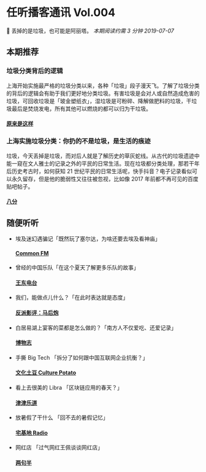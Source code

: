 # 任听播客通讯 Vol.004
🚮 丢掉的是垃圾，也可能是阿丽塔。
_本期阅读约需 3 分钟_
_2019-07-07_


## 本期推荐

### 垃圾分类背后的逻辑
上海开始实施最严格的垃圾分类以来，各种「垃圾」段子漫天飞。了解了垃圾分类的背后的逻辑会有助于我们更好地分类垃圾。有害垃圾是会对人或自然造成危害的垃圾，可回收垃圾是「玻金塑纸衣」，湿垃圾是可粉碎、降解做肥料的垃圾，干垃圾最后是焚烧发电，所有其他可以燃烧的都可以归为干垃圾。
#### [原来是这样](https://getpodcast.xyz/data/lizhi/318375.xml)

### 上海实施垃圾分类：你扔的不是垃圾，是生活的痕迹
垃圾，今天丢掉是垃圾，而对后人就是了解历史的草灰蛇线。从古代的垃圾遗迹中能一窥在文人雅士的记录之外的平民的日常生活。现在垃圾都分类处理，那若干年后历史考古时，如何获知 21 世纪平民的日常生活呢，快手抖音？电子记录看似可以永久留存，但是他的脆弱性又往往被忽视，比如像 2017 年前都不再可见的百度贴吧帖子。
#### [八分](https://getpodcast.xyz/data/qingting/266743.xml)


## 随便听听

* 埃及迷幻遇骗记「既然玩了塞尔达，为啥还要去埃及看神庙」
  #### [Common FM](https://getpodcast.xyz/data/163/527107724.xml)
* 曾经的中国乐队「在这个夏天了解更多乐队的故事」
  #### [王东电台](https://getpodcast.xyz/data/163/12.xml)
* 我们，能做点儿什么？「在此时表达就是态度」
  #### [反派影评：马后炮](https://getpodcast.xyz/data/weixin/fanpaidy-mahoupao.xml)
* 白居易湖上宴客的菜都是怎么做的？「南方人不仅爱吃、还爱记录」
  #### [博物志](https://feeds.fireside.fm/museelogue/rss)
* 手撕 Big Tech 「拆分了如何跟中国互联网企业抗衡？」
  #### [文化土豆 Culture Potato](http://www.spreaker.com/show/2571819/episodes/feed)
* 看上去很美的 Libra 「区块链应用的春天？」
  #### [津津乐道](http://feeds.jjldbk.com/all.xml)
* 放暑假了干什么 「回不去的暑假记忆」
  #### [宅基地 Radio](https://getpodcast.xyz/data/163/350603080.xml)
* 网红店 「过气网红王佩谈谈网红店」
  #### [两句半](https://anchor.fm/s/c401f44/podcast/rss)
